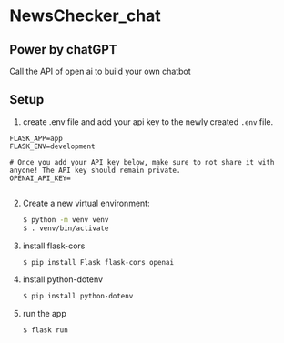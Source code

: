 # NewsChecker_chat
## Power by chatGPT
Call the API of open ai to build your own chatbot

## Setup
1. create .env file and add your api key to the newly created `.env` file.
```
FLASK_APP=app
FLASK_ENV=development

# Once you add your API key below, make sure to not share it with anyone! The API key should remain private.
OPENAI_API_KEY=


```

2. Create a new virtual environment:

   ```bash
   $ python -m venv venv
   $ . venv/bin/activate
   ```

3. install flask-cors

   ```bash
   $ pip install Flask flask-cors openai
   ```
4. install python-dotenv

   ```bash
   $ pip install python-dotenv
   ```
   
5. run the app

   ```bash
   $ flask run
   ```
